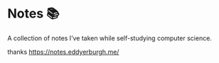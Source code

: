 # Notes 📚

A collection of notes I’ve taken while self-studying computer science.

thanks https://notes.eddyerburgh.me/
